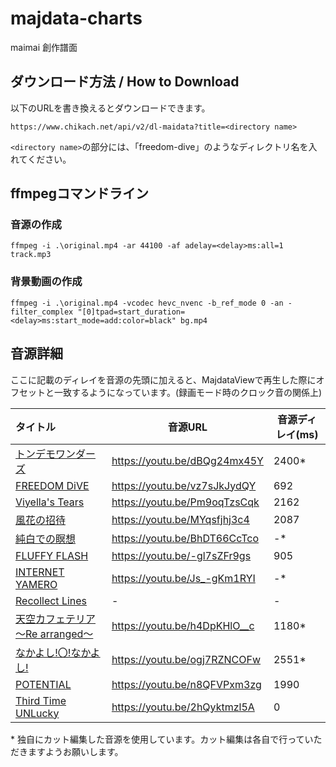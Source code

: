 # majdata-charts

maimai 創作譜面

## ダウンロード方法 / How to Download

以下のURLを書き換えるとダウンロードできます。

```
https://www.chikach.net/api/v2/dl-maidata?title=<directory name>
```

`<directory name>`の部分には、「freedom-dive」のようなディレクトリ名を入れてください。

## ffmpegコマンドライン

### 音源の作成

```
ffmpeg -i .\original.mp4 -ar 44100 -af adelay=<delay>ms:all=1 track.mp3
```

### 背景動画の作成

```
ffmpeg -i .\original.mp4 -vcodec hevc_nvenc -b_ref_mode 0 -an -filter_complex "[0]tpad=start_duration=<delay>ms:start_mode=add:color=black" bg.mp4
```

## 音源詳細

ここに記載のディレイを音源の先頭に加えると、MajdataViewで再生した際にオフセットと一致するようになっています。(録画モード時のクロック音の関係上)

| タイトル                                                             | 音源URL                         | 音源ディレイ(ms) |
|:-----------------------------------------------------------------|-------------------------------|------------|
| [トンデモワンダーズ](tondemo-wonders/maidata.txt)                         | https://youtu.be/dBQg24mx45Y  | 2400*      |
| [FREEDOM DiVE](freedom-dive/maidata.txt)                         | https://youtu.be/vz7sJkJydQY  | 692        |
| [Viyella's Tears](viyellas-tears/maidata.txt)                    | https://youtu.be/Pm9oqTzsCqk  | 2162       |
| [風花の招待](invitation-of-windblume/maidata.txt)                     | https://youtu.be/MYqsfjhj3c4  | 2087       |
| [純白での瞑想](contemplation-in-snow/maidata.txt)                      | https://youtu.be/BhDT66CcTco  | -*         |
| [FLUFFY FLASH](fluffy-flash/maidata.txt)                         | https://youtu.be/-gl7sZFr9gs  | 905        |
| [INTERNET YAMERO](internet-yamero/maidata.txt)                   | https://youtu.be/Js_-gKm1RYI  | -*         |
| [Recollect Lines](recollect-lines/maidata.txt)                   | -                             | -          |
| [天空カフェテリア ～Re arranged～](tenkucafeteria-re-arranged/maidata.txt) | https://youtu.be/h4DpKHlO__c  | 1180*      |
| [なかよし!〇!なかよし!](./nakayoshi-maru-nakayoshi/maidata.txt)           | https://youtu.be/ogj7RZNCOFw  | 2551*      |
| [POTENTIAL](./potential/maidata.txt)                             | https://youtu.be/n8QFVPxm3zg  | 1990       |
| [Third Time UNLucky](./third-time-unlucky/maidata.txt)           | https://youtu.be/2hQyktmzl5A  | 0          |

\* 独自にカット編集した音源を使用しています。カット編集は各自で行っていただきますようお願いします。
